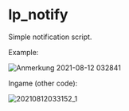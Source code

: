 # lp_notify
Simple notification script.

Example:

![Anmerkung 2021-08-12 032841](https://user-images.githubusercontent.com/81768885/129124827-58051b78-01ea-4a0e-827a-f91e93717150.png)

Ingame (other code):

![20210812033152_1](https://user-images.githubusercontent.com/81768885/129124853-b29dbef6-533c-4a6d-b3b3-e234f7b12dfb.jpg)


